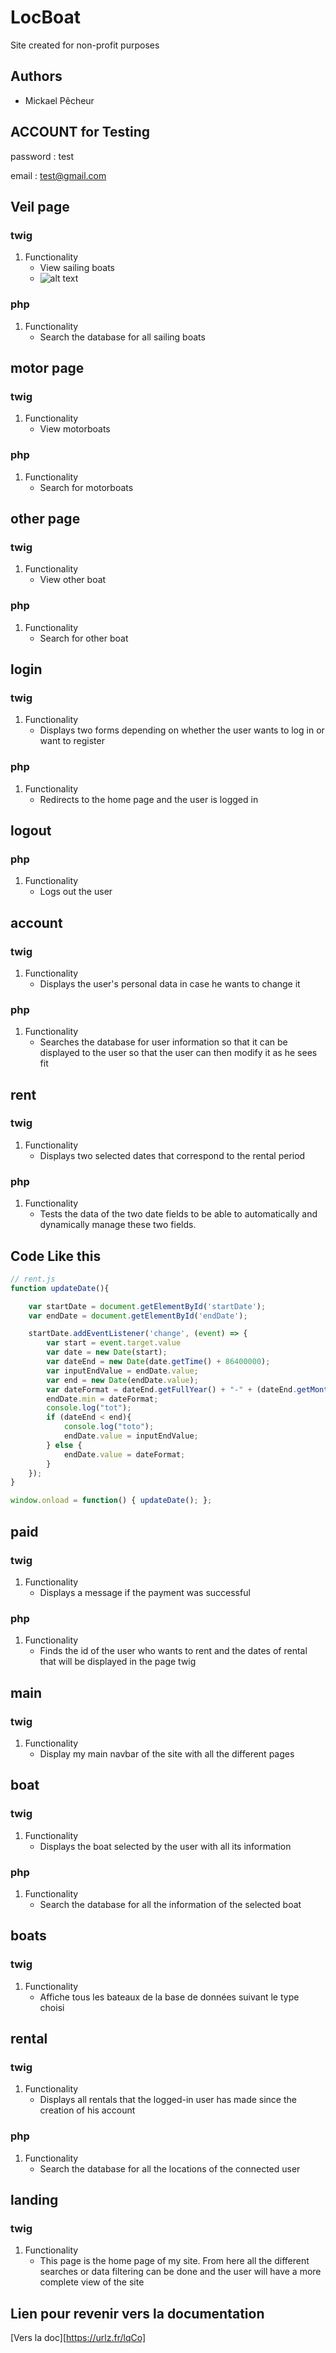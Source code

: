 # LocBoat 
Site created for non-profit purposes 

## Authors
- Mickael Pêcheur

## ACCOUNT for Testing
password : test

email : test@gmail.com

## Veil page 
### twig
1. Functionality
   - View sailing boats 
   - ![alt text](https://cdn.discordapp.com/attachments/697059653468684328/1059569035592859688/veil.jpg)

### php
1. Functionality
   - Search the database for all sailing boats 

## motor page 
### twig
1. Functionality
   - View motorboats

### php
1. Functionality
   - Search for motorboats 

## other page 
### twig
1. Functionality
   - View other boat

### php
1. Functionality
   - Search for other boat 

## login
### twig
1. Functionality
   - Displays two forms depending on whether the user wants to log in or want to register

### php
1. Functionality
   - Redirects to the home page and the user is logged in

## logout
### php
1. Functionality
   - Logs out the user

## account
### twig
1. Functionality
   - Displays the user's personal data in case he wants to change it

### php
1. Functionality
   - Searches the database for user information so that it can be displayed to the user so that the user can then modify it as he sees fit

## rent
### twig
1. Functionality
   - Displays two selected dates that correspond to the rental period

### php
1. Functionality
   -  Tests the data of the two date fields to be able to automatically and dynamically manage these two fields.

## Code Like this
```javascript
// rent.js
function updateDate(){

    var startDate = document.getElementById('startDate');
    var endDate = document.getElementById('endDate');

    startDate.addEventListener('change', (event) => { 
        var start = event.target.value
        var date = new Date(start);
        var dateEnd = new Date(date.getTime() + 86400000);
        var inputEndValue = endDate.value;
        var end = new Date(endDate.value);
        var dateFormat = dateEnd.getFullYear() + "-" + (dateEnd.getMonth() + 1).toString().padStart(2, "0") + "-" + dateEnd.getDate().toString().padStart(2, "0");
        endDate.min = dateFormat;
        console.log("tot");
        if (dateEnd < end){
            console.log("toto");
            endDate.value = inputEndValue;
        } else {
            endDate.value = dateFormat;
        }
    });
}

window.onload = function() { updateDate(); };
```

## paid
### twig
1. Functionality
   - Displays a message if the payment was successful

### php
1. Functionality
   - Finds the id of the user who wants to rent and the dates of rental that will be displayed in the page twig

## main
### twig
1. Functionality
   - Display my main navbar of the site with all the different pages 

## boat
### twig
1. Functionality
   - Displays the boat selected by the user with all its information

### php
1. Functionality
   - Search the database for all the information of the selected boat

## boats
### twig
1. Functionality
   - Affiche tous les bateaux de la base de données suivant le type choisi

## rental
### twig
1. Functionality
   - Displays all rentals that the logged-in user has made since the creation of his account

### php
1. Functionality
   - Search the database for all the locations of the connected user

## landing
### twig
1. Functionality
   - This page is the home page of my site. From here all the different searches or data filtering can be done and the user will have a more complete view of the site
   
## Lien pour revenir vers la documentation
[Vers la doc][https://urlz.fr/lqCo]
